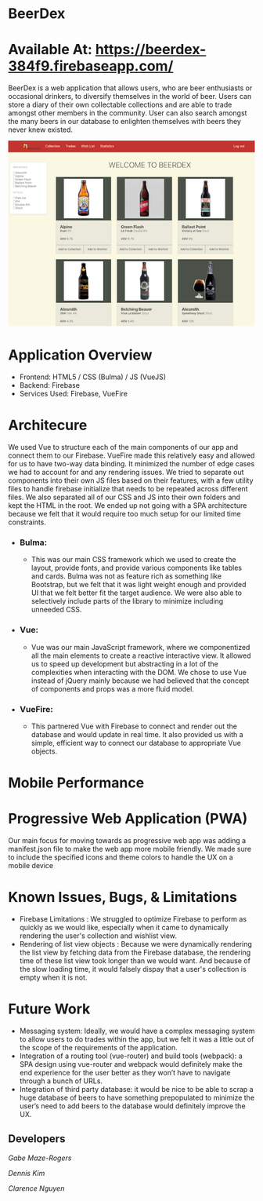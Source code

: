 # BeerDex
# Available At: https://beerdex-384f9.firebaseapp.com/

BeerDex is a web application that allows users, who are beer enthusiasts or occasional drinkers, to diversify themselves in the world of beer. Users can store a diary of their own collectable collections and are able to trade amongst other members in the community. User can also search amongst the many beers in our database to enlighten themselves with beers they never knew existed. 

![ScreenShot of HomePage](/src/img/home-page-ss.png)

# Application Overview
* Frontend: HTML5 / CSS (Bulma)  / JS (VueJS)
* Backend: Firebase
* Services Used: Firebase, VueFire


# Architecure 
We used Vue to structure each of the main components of our app and connect them to our Firebase. VueFire made this relatively easy and allowed for us to have two-way data binding. It minimized the number of edge cases we had to account for and any rendering issues. We tried to separate out components into their own JS files based on their features, with a few utility files to handle firebase initialize that needs to be repeated across different files. We also separated all of our CSS and JS into their own folders and kept the HTML in the root. We ended up not going with a SPA architecture because we felt that it would require too much setup for our limited time constraints.

* ### Bulma: 
  * This was our main CSS framework which we used to create the layout, provide fonts, and provide various components like tables and cards. Bulma was not as feature rich as something like Bootstrap, but we felt that it was light weight enough and provided UI that we felt better fit the target audience. We were also able to selectively include parts of the library to minimize including unneeded CSS. 

* ### Vue: 
  * Vue was our main JavaScript framework, where we componentized all the main elements to create a reactive interactive view. It allowed us to speed up development but abstracting in a lot of the complexities when interacting with the DOM. We chose to use Vue instead of jQuery mainly because we had believed that the concept of components and props was a more fluid model.

* ### VueFire: 
  * This partnered Vue with Firebase to connect and render out the database and would update in real time. It also provided us with a simple, efficient way to connect our database to appropriate Vue objects.

# Mobile Performance 


# Progressive Web Application (PWA)
Our main focus for moving towards as progressive web app was adding a manifest.json file to make the web app more mobile friendly. We made sure to include the specified icons and theme colors to handle the UX on a mobile device

# Known Issues, Bugs, & Limitations
* Firebase Limitations : We struggled to optimize Firebase to perform as quickly as we would like, especially when it came to dynamically rendering the user's collection and wishlist view.
* Rendering of list view objects : Because we were dynamically rendering the list view by fetching data from the Firebase database, the rendering time of these list view took longer than we would want. And because of the slow loading time, it would falsely dispay that a user's collection is empty when it is not.  

# Future Work
* Messaging system: Ideally, we would have a complex messaging system to allow users to do trades within the app, but we felt it was a little out of the scope of the requirements of the application.
* Integration of a routing tool (vue-router) and build tools (webpack): a SPA design using vue-router and webpack would definitely make the end experience for the user better as they won’t have to navigate through a bunch of URLs. 
* Integration of third party database: it would be nice to be able to scrap a huge database of beers to have something prepopulated to minimize the user’s need to add beers to the database would definitely improve the UX. 


## Developers 
*Gabe Maze-Rogers* 

*Dennis Kim* 

*Clarence Nguyen* 

